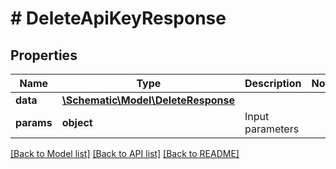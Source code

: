 # # DeleteApiKeyResponse

## Properties

Name | Type | Description | Notes
------------ | ------------- | ------------- | -------------
**data** | [**\Schematic\Model\DeleteResponse**](DeleteResponse.md) |  |
**params** | **object** | Input parameters |

[[Back to Model list]](../../README.md#models) [[Back to API list]](../../README.md#endpoints) [[Back to README]](../../README.md)
